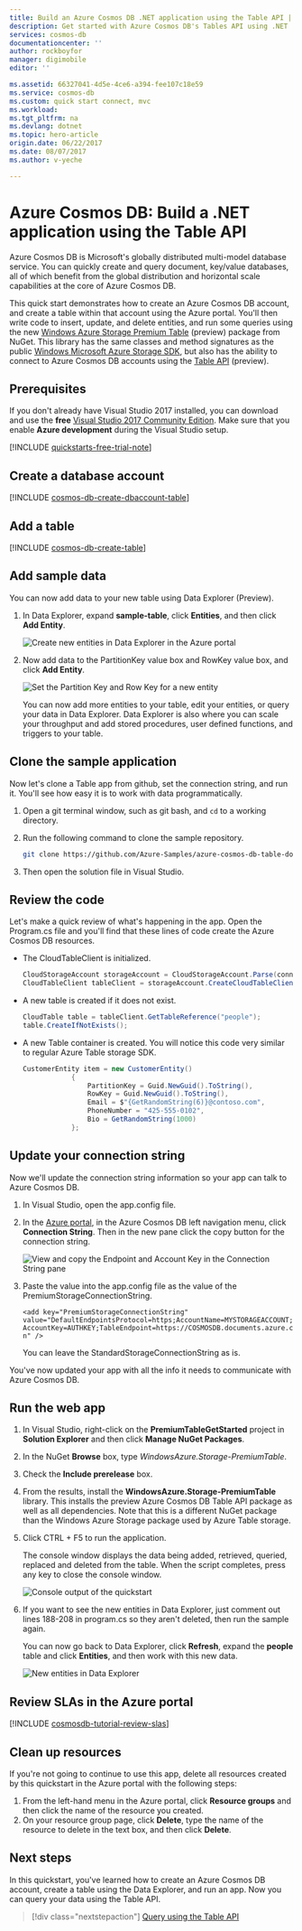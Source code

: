 ```yaml
---
title: Build an Azure Cosmos DB .NET application using the Table API | Azure
description: Get started with Azure Cosmos DB's Tables API using .NET
services: cosmos-db
documentationcenter: ''
author: rockboyfor
manager: digimobile
editor: ''

ms.assetid: 66327041-4d5e-4ce6-a394-fee107c18e59
ms.service: cosmos-db
ms.custom: quick start connect, mvc
ms.workload: 
ms.tgt_pltfrm: na
ms.devlang: dotnet
ms.topic: hero-article
origin.date: 06/22/2017
ms.date: 08/07/2017
ms.author: v-yeche

---
```

# Azure Cosmos DB: Build a .NET application using the Table API

Azure Cosmos DB is Microsoft's globally distributed multi-model database service. You can quickly create and query document, key/value databases, all of which benefit from the global distribution and horizontal scale capabilities at the core of Azure Cosmos DB. 

This quick start demonstrates how to create an Azure Cosmos DB account, and create a table within that account using the Azure portal. You'll then write code to insert, update, and delete entities, and run some queries using the new [Windows Azure Storage Premium Table](https://aka.ms/premiumtablenuget) (preview) package from NuGet. This library has the same classes and method signatures as the public [Windows Microsoft Azure Storage SDK](https://www.nuget.org/packages/WindowsAzure.Storage), but also has the ability to connect to Azure Cosmos DB accounts using the [Table API](table-introduction.md) (preview). 

## Prerequisites

If you don't already have Visual Studio 2017 installed, you can download and use the **free** [Visual Studio 2017 Community Edition](https://www.visualstudio.com/downloads/). Make sure that you enable **Azure development** during the Visual Studio setup.

[!INCLUDE [quickstarts-free-trial-note](../../includes/quickstarts-free-trial-note.md)]

## Create a database account

[!INCLUDE [cosmos-db-create-dbaccount-table](../../includes/cosmos-db-create-dbaccount-table.md)]

## Add a table

[!INCLUDE [cosmos-db-create-table](../../includes/cosmos-db-create-table.md)]

## Add sample data

You can now add data to your new table using Data Explorer (Preview).

1. In Data Explorer, expand **sample-table**, click **Entities**, and then click **Add Entity**.

   ![Create new entities in Data Explorer in the Azure portal](./media/create-table-dotnet/azure-cosmosdb-data-explorer-new-document.png)
2. Now add data to the PartitionKey value box and RowKey value box, and click **Add Entity**.

   ![Set the Partition Key and Row Key for a new entity](./media/create-table-dotnet/azure-cosmosdb-data-explorer-new-entity.png)

    You can now add more entities to your table, edit your entities, or query your data in Data Explorer. Data Explorer is also where you can scale your throughput and add stored procedures, user defined functions, and triggers to your table.

## Clone the sample application

Now let's clone a Table app from github, set the connection string, and run it. You'll see how easy it is to work with data programmatically. 

1. Open a git terminal window, such as git bash, and `cd` to a working directory.  

2. Run the following command to clone the sample repository. 

    ```bash
    git clone https://github.com/Azure-Samples/azure-cosmos-db-table-dotnet-getting-started.git
    ```

3. Then open the solution file in Visual Studio. 

## Review the code

Let's make a quick review of what's happening in the app. Open the Program.cs file and you'll find that these lines of code create the Azure Cosmos DB resources. 

* The CloudTableClient is initialized.

    ```csharp
    CloudStorageAccount storageAccount = CloudStorageAccount.Parse(connectionString); 
    CloudTableClient tableClient = storageAccount.CreateCloudTableClient();
    ```

* A new table is created if it does not exist.

    ```csharp
    CloudTable table = tableClient.GetTableReference("people");
    table.CreateIfNotExists();
    ```

* A new Table container is created. You will notice this code very similar to regular Azure Table storage SDK. 

    ```csharp
    CustomerEntity item = new CustomerEntity()
                {
                    PartitionKey = Guid.NewGuid().ToString(),
                    RowKey = Guid.NewGuid().ToString(),
                    Email = $"{GetRandomString(6)}@contoso.com",
                    PhoneNumber = "425-555-0102",
                    Bio = GetRandomString(1000)
                };
    ```

## Update your connection string

Now we'll update the connection string information so your app can talk to Azure Cosmos DB. 

1. In Visual Studio, open the app.config file. 

2. In the [Azure portal](http://portal.azure.cn/), in the Azure Cosmos DB left navigation menu, click **Connection String**. Then in the new pane click the copy button for the connection string. 

    ![View and copy the Endpoint and Account Key in the Connection String pane](./media/create-table-dotnet/keys.png)

3. Paste the value into the app.config file as the value of the PremiumStorageConnectionString. 

    `<add key="PremiumStorageConnectionString" 
        value="DefaultEndpointsProtocol=https;AccountName=MYSTORAGEACCOUNT;AccountKey=AUTHKEY;TableEndpoint=https://COSMOSDB.documents.azure.cn" />`    

    You can leave the StandardStorageConnectionString as is.

You've now updated your app with all the info it needs to communicate with Azure Cosmos DB. 

## Run the web app

1. In Visual Studio, right-click on the **PremiumTableGetStarted** project in **Solution Explorer** and then click **Manage NuGet Packages**. 

2. In the NuGet **Browse** box, type *WindowsAzure.Storage-PremiumTable*.

3. Check the **Include prerelease** box. 

4. From the results, install the **WindowsAzure.Storage-PremiumTable** library. This installs the preview Azure Cosmos DB Table API package as well as all dependencies. Note that this is a different NuGet package than the Windows Azure Storage package used by Azure Table storage. 

5. Click CTRL + F5 to run the application.

    The console window displays the data being added, retrieved, queried, replaced and deleted from the table. When the script completes, press any key to close the console window. 

    ![Console output of the quickstart](./media/create-table-dotnet/azure-cosmosdb-table-quickstart-console-output.png)

6. If you want to see the new entities in Data Explorer, just comment out lines 188-208 in program.cs so they aren't deleted, then run the sample again. 

    You can now go back to Data Explorer, click **Refresh**, expand the **people** table and click **Entities**, and then work with this new data. 

    ![New entities in Data Explorer](./media/create-table-dotnet/azure-cosmosdb-table-quickstart-data-explorer.png)

## Review SLAs in the Azure portal

[!INCLUDE [cosmosdb-tutorial-review-slas](../../includes/cosmos-db-tutorial-review-slas.md)]

## Clean up resources

If you're not going to continue to use this app, delete all resources created by this quickstart in the Azure portal with the following steps: 

1. From the left-hand menu in the Azure portal, click **Resource groups** and then click the name of the resource you created. 
2. On your resource group page, click **Delete**, type the name of the resource to delete in the text box, and then click **Delete**.

## Next steps

In this quickstart, you've learned how to create an Azure Cosmos DB account, create a table using the Data Explorer, and run an app.  Now you can query your data using the Table API.  

> [!div class="nextstepaction"]
> [Query using the Table API](tutorial-query-table.md)

<!--Update_Description: update meta properties, wording update -->